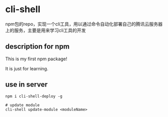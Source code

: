 # cli-shell

npm包的repo，实现一个cli工具，用以通过命令自动化部署自己的腾讯云服务器上的服务，主要是用来学习cli工具的开发

## description for npm

This is my first npm package!

It is just for learning.

## use in server
```shell
npm i cli-shell-deploy -g

# update module
cli-shell update-module <moduleName>
